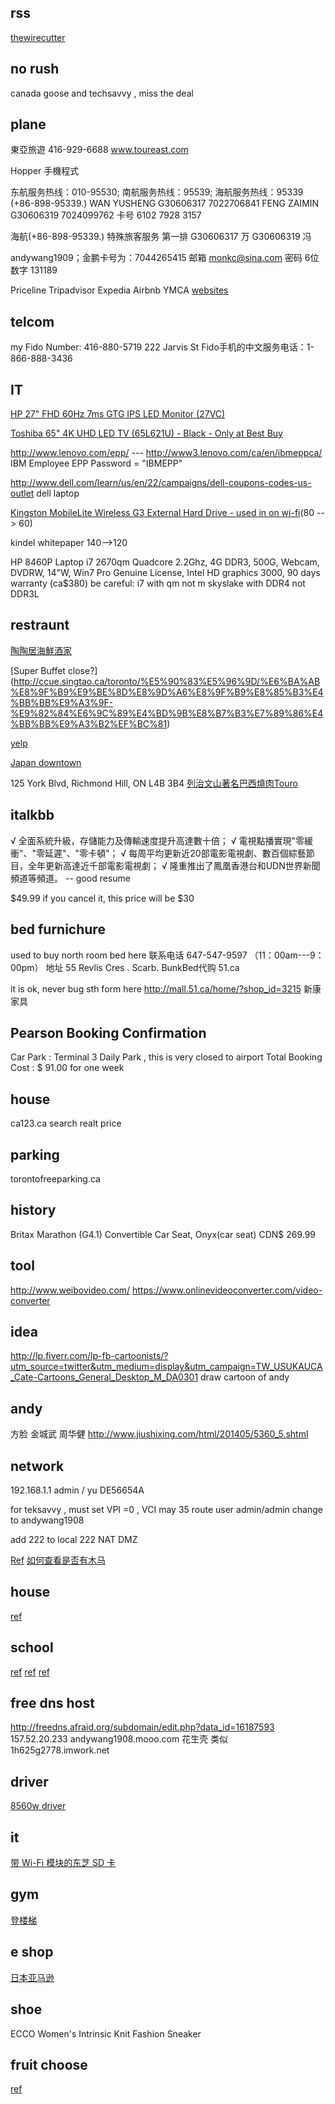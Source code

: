 
## rss
[thewirecutter](http://thewirecutter.com/reviews/best-bookshelf-speakers/)

## no rush

canada goose   and   techsavvy  ,  miss the deal

## plane

東亞旅遊 416-929-6688 www.toureast.com

Hopper 手機程式

东航服务热线：010-95530; 南航服务热线：95539; 海航服务热线：95339  (+86-898-95339.)
WAN   YUSHENG G30606317   7022706841
FENG   ZAIMIN G30606319   7024099762
卡号 6102 7928 3157

海航(+86-898-95339.)
特殊旅客服务 第一排
G30606317 万
G30606319 冯

andywang1909；金鹏卡号为：7044265415 邮箱 monkc@sina.com  密码 6位数字 131189

Priceline  Tripadvisor  Expedia  Airbnb  YMCA
[websites](https://www.zhihu.com/question/21552311/answer/24307949)

## telcom

my Fido Number: 416-880-5719
222 Jarvis St
Fido手机的中文服务电话：1-866-888-3436

## IT

[HP 27" FHD 60Hz 7ms GTG IPS LED Monitor (27VC) ]($179.99)

[Toshiba 65" 4K UHD LED TV (65L621U) - Black - Only at Best Buy]($999.99)

http://www.lenovo.com/epp/  ---  http://www3.lenovo.com/ca/en/ibmeppca/  
IBM Employee EPP Password = "IBMEPP"

http://www.dell.com/learn/us/en/22/campaigns/dell-coupons-codes-us-outlet
dell laptop


[Kingston MobileLite Wireless G3 External Hard Drive - used in on wi-fi](http://www.thesource.ca/en-ca/computers-and-tablets/hard-drives-and-storage/hard-drives/kingston-mobilelite-wireless-g3-external-hard-drive---white/p/108047058)(80 --> 60)

kindel whitepaper  140-->120


HP 8460P Laptop i7 2670qm Quadcore 2.2Ghz, 4G DDR3, 500G, Webcam, DVDRW, 14"W, Win7 Pro Genuine License, Intel HD graphics 3000, 90 days warranty     (ca$380)
be careful:  i7 with qm not m
skyslake with DDR4 not DDR3L


## restraunt

[陶陶居海鮮酒家](http://ad.singtao.ca/%E9%A4%90%E5%BB%B3%E9%A3%AE%E9%A3%9F/%E9%A4%90%E5%BB%B3%E9%85%92%E6%A8%93/50749-%E9%99%B6%E9%99%B6%E5%B1%85%E6%B5%B7%E9%AE%AE%E9%85%92%E5%AE%B6/)

[Super Buffet close?]
(http://ccue.singtao.ca/toronto/%E5%90%83%E5%96%9D/%E6%BA%AB%E8%9F%B9%E9%BE%8D%E8%9D%A6%E8%9F%B9%E8%85%B3%E4%BB%BB%E9%A3%9F-%E9%82%84%E6%9C%89%E4%BD%9B%E8%B7%B3%E7%89%86%E4%BB%BB%E9%A3%B2%EF%BC%81)

[yelp](https://www.yelp.ca/biz/super-buffet-scarborough)

[Japan downtown](http://www.narcity.com/toronto/japans-pablo-cheese-tarts-is-opening-a-toronto-location-and-we-are-freaking-out/#)

125 York Blvd, Richmond Hill, ON L4B 3B4
[列治文山著名巴西燒肉Touro]()

## italkbb

√ 全面系統升級，存儲能力及傳輸速度提升高達數十倍；
√ 電視點播實現"零緩衝"、"零延遲"、"零卡頓"；
√ 每周平均更新近20部電影電視劇、數百個綜藝節目，全年更新高達近千部電影電視劇；
√ 隆重推出了鳳凰香港台和UDN世界新聞頻道等頻道。
-- good resume

$49.99  if you cancel it, this price will be $30

## bed furnichure

used to buy north room bed here
联系电话 647-547-9597 （11：00am---9：00pm）
地址 55 Revlis Cres . Scarb.
BunkBed代购 51.ca

it is ok, never bug sth form here
http://mall.51.ca/home/?shop_id=3215  新康家具


## Pearson Booking Confirmation

Car Park :  Terminal 3 Daily Park , this is very closed to airport
Total Booking Cost :    $ 91.00  for one week

## house

ca123.ca  search realt price

## parking

torontofreeparking.ca

## history

Britax Marathon (G4.1) Convertible Car Seat, Onyx(car seat)    CDN$ 269.99



## tool

http://www.weibovideo.com/
https://www.onlinevideoconverter.com/video-converter

## idea
http://lp.fiverr.com/lp-fb-cartoonists/?utm_source=twitter&utm_medium=display&utm_campaign=TW_USUKAUCA_Cate-Cartoons_General_Desktop_M_DA0301  draw cartoon of andy


## andy

方脸 金城武 周华健  http://www.jiushixing.com/html/201405/5360_5.shtml

## network

192.168.1.1   admin / yu
DE56654A

for teksavvy , must set VPI =0 , VCI may 35
route user   admin/admin change to andywang1908

add 222 to local 222
NAT DMZ

[Ref](https://www.ncf.ca/ncf/support/wiki/Modem_Configuration_(DSL)_SmartRG_SR505N)
[如何查看是否有木马](http://jingyan.baidu.com/article/77b8dc7fc924636174eab6fe.html)

## house

[ref](http://ccue.singtao.ca/toronto/howto/%E6%94%B6%E8%97%8F%EF%BC%81%E3%80%8C%E6%88%BF%E5%B1%8B%E7%B6%AD%E4%BF%AE%E6%99%82%E9%96%93%E8%A1%A8%E3%80%8D)

## school

[ref](https://weknowtoronto.wordpress.com/%E5%AD%A6%E5%8C%BA/%E5%A6%82%E4%BD%95%E9%80%89%E6%8B%A9%E5%A4%9A%E4%BC%A6%E5%A4%9A%E5%B0%8F%E5%AD%A6%E5%A5%BD%E5%AD%A6%E5%8C%BA%EF%BC%9F/)
[ref](http://www.tdsb.on.ca/Findyour/School/Byaddress.aspx)
[ref](http://www.findschool.ca/web/Search/Standard?g=true&t=1&q=54%20lynch%20rd%20%2C%20toronto)


## free dns host

http://freedns.afraid.org/subdomain/edit.php?data_id=16187593
157.52.20.233 andywang1908.mooo.com
花生壳 类似  1h625g2778.imwork.net

## driver

[8560w driver](http://h20564.www2.hp.com/hpsc/swd/public/readIndex?sp4ts.oid=5071172&swLangOid=8&swEnvOid=4158)

## it

[带 Wi-Fi 模块的东芝 SD 卡](http://storage.yesky.com/382/35276882all.shtml)

## gym

[登楼梯](https://zhuanlan.zhihu.com/p/19925363)

## e shop

[日本亚马逊](http://www.qluu.com/amazon-japan.html)

## shoe

ECCO Women's Intrinsic Knit Fashion Sneaker

## fruit choose

[ref](http://www.cmoney.tw/notes/note-detail.aspx?nid=24336)
